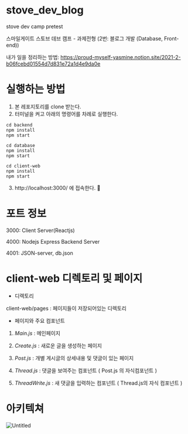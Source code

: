 # stove_dev_blog
stove dev camp pretest

스마일게이트 스토브 데브 캠프 - 과제전형 (2번: 블로그 개발 (Database, Front-end))


내가 일을 정리하는 방법: https://proud-myself-yasmine.notion.site/2021-2-b06fcebd01554d7d831e72a1d4e9da0e

# 실행하는 방법
1. 본 레포지토리를 clone 받는다.
2. 터미널을 켜고 아래의 명령어를 차례로 실행한다.
```
cd backend
npm install
npm start

cd database
npm install
npm start

cd client-web 
npm install
npm start

```
3. http://localhost:3000/ 에 접속한다. 🥳

# 포트 정보
3000: Client Server(Reactjs)

4000: Nodejs Express Backend Server

4001: JSON-server, db.json


# client-web 디렉토리 및 페이지

- 디렉토리

client-web/pages : 페이지들이 저장되어있는 디렉토리

- 페이지와 주요 컴포넌트

1. *Main.js* : 메인페이지

2. *Create.js* : 새로운 글을 생성하는 페이지

3. *Post.js* : 개별 게시글의 상세내용 및 댓글이 있는 페이지

4. *Thread.js* : 댓글을 보여주는 컴포넌트 ( Post.js 의 자식컴포넌트 )

5. *ThreadWrite.js* : 새 댓글을 입력하는 컴포넌트 ( Thread.js의 자식 컴포넌트 )


# 아키텍쳐
![Untitled](https://s3-us-west-2.amazonaws.com/secure.notion-static.com/ee72e6e5-b0fa-48ad-9cf6-184b85cfd69e/Untitled.png)


